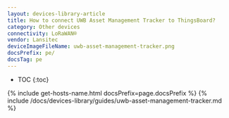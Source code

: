 ```yaml
---
layout: devices-library-article
title: How to connect UWB Asset Management Tracker to ThingsBoard?
category: Other devices
connectivity: LoRaWAN®
vendor: Lansitec
deviceImageFileName: uwb-asset-management-tracker.png
docsPrefix: pe/
docsTag: pe
---
```


* TOC
{:toc}

{% include get-hosts-name.html docsPrefix=page.docsPrefix %}
{% include /docs/devices-library/guides/uwb-asset-management-tracker.md %}
